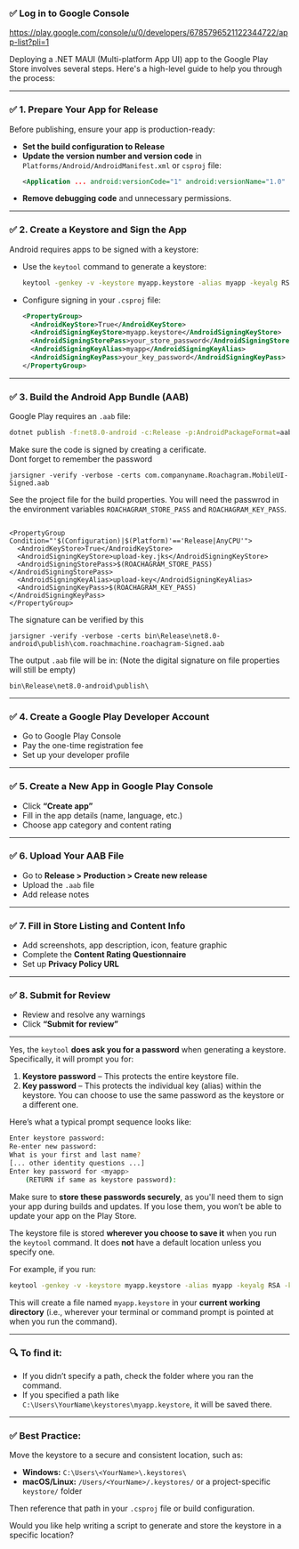 ﻿### ✅ Log in to Google Console

https://play.google.com/console/u/0/developers/6785796521122344722/app-list?pli=1

Deploying a .NET MAUI (Multi-platform App UI) app to the Google Play Store involves several steps. Here's a high-level guide to help you through the process:

---

### ✅ **1. Prepare Your App for Release**
Before publishing, ensure your app is production-ready:

- **Set the build configuration to Release**
- **Update the version number and version code** in `Platforms/Android/AndroidManifest.xml` or `csproj` file:
  ```xml
  <Application ... android:versionCode="1" android:versionName="1.0" />
  ```
- **Remove debugging code** and unnecessary permissions.

---

### ✅ **2. Create a Keystore and Sign the App**
Android requires apps to be signed with a keystore:

- Use the `keytool` command to generate a keystore:
  ```bash
  keytool -genkey -v -keystore myapp.keystore -alias myapp -keyalg RSA -keysize 2048 -validity 10000
  ```
- Configure signing in your `.csproj` file:
  ```xml
  <PropertyGroup>
    <AndroidKeyStore>True</AndroidKeyStore>
    <AndroidSigningKeyStore>myapp.keystore</AndroidSigningKeyStore>
    <AndroidSigningStorePass>your_store_password</AndroidSigningStorePass>
    <AndroidSigningKeyAlias>myapp</AndroidSigningKeyAlias>
    <AndroidSigningKeyPass>your_key_password</AndroidSigningKeyPass>
  </PropertyGroup>
  ```

---

### ✅ **3. Build the Android App Bundle (AAB)**
Google Play requires an `.aab` file:

```bash
dotnet publish -f:net8.0-android -c:Release -p:AndroidPackageFormat=aab
```
Make sure the code is signed by creating a cerificate.  
Dont forget to remember the password
```
jarsigner -verify -verbose -certs com.companyname.Roachagram.MobileUI-Signed.aab
```

See the project file for the build properties. You will need the passwrod in the environment variables `ROACHAGRAM_STORE_PASS` and `ROACHAGRAM_KEY_PASS`.
```

<PropertyGroup Condition="'$(Configuration)|$(Platform)'=='Release|AnyCPU'">
  <AndroidKeyStore>True</AndroidKeyStore>
  <AndroidSigningKeyStore>upload-key.jks</AndroidSigningKeyStore>
  <AndroidSigningStorePass>$(ROACHAGRAM_STORE_PASS)</AndroidSigningStorePass>
  <AndroidSigningKeyAlias>upload-key</AndroidSigningKeyAlias>
  <AndroidSigningKeyPass>$(ROACHAGRAM_KEY_PASS)</AndroidSigningKeyPass>
</PropertyGroup>

```

The signature can be verified by this
```
jarsigner -verify -verbose -certs bin\Release\net8.0-android\publish\com.roachmachine.roachagram-Signed.aab
```

The output `.aab` file will be in: (Note the digital signature on file properties will still be empty)
```
bin\Release\net8.0-android\publish\
```

---

### ✅ **4. Create a Google Play Developer Account**
- Go to Google Play Console
- Pay the one-time registration fee
- Set up your developer profile

---

### ✅ **5. Create a New App in Google Play Console**
- Click **“Create app”**
- Fill in the app details (name, language, etc.)
- Choose app category and content rating

---

### ✅ **6. Upload Your AAB File**
- Go to **Release > Production > Create new release**
- Upload the `.aab` file
- Add release notes

---

### ✅ **7. Fill in Store Listing and Content Info**
- Add screenshots, app description, icon, feature graphic
- Complete the **Content Rating Questionnaire**
- Set up **Privacy Policy URL**

---

### ✅ **8. Submit for Review**
- Review and resolve any warnings
- Click **“Submit for review”**

---


Yes, the `keytool` **does ask you for a password** when generating a keystore. Specifically, it will prompt you for:

1. **Keystore password** – This protects the entire keystore file.
2. **Key password** – This protects the individual key (alias) within the keystore. You can choose to use the same password as the keystore or a different one.

Here’s what a typical prompt sequence looks like:

```bash
Enter keystore password:
Re-enter new password:
What is your first and last name?
[... other identity questions ...]
Enter key password for <myapp>
    (RETURN if same as keystore password):
```

Make sure to **store these passwords securely**, as you'll need them to sign your app during builds and updates. If you lose them, you won’t be able to update your app on the Play Store.

The keystore file is stored **wherever you choose to save it** when you run the `keytool` command. It does **not** have a default location unless you specify one.

For example, if you run:

```bash
keytool -genkey -v -keystore myapp.keystore -alias myapp -keyalg RSA -keysize 2048 -validity 10000
```

This will create a file named `myapp.keystore` in your **current working directory** (i.e., wherever your terminal or command prompt is pointed at when you run the command).

---

### 🔍 To find it:
- If you didn’t specify a path, check the folder where you ran the command.
- If you specified a path like `C:\Users\YourName\keystores\myapp.keystore`, it will be saved there.

---

### ✅ Best Practice:
Move the keystore to a secure and consistent location, such as:

- **Windows:** `C:\Users\<YourName>\.keystores\`
- **macOS/Linux:** `/Users/<YourName>/.keystores/` or a project-specific `keystore/` folder

Then reference that path in your `.csproj` file or build configuration.

Would you like help writing a script to generate and store the keystore in a specific location?